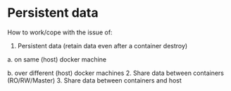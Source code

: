 # Persistent data
How to work/cope with the issue of:
1. Persistent data (retain data even after a container destroy)

  a. on same (host) docker machine
  
  b. over different (host) docker machines
2. Share data between containers (RO/RW/Master)
3. Share data between containers and host
